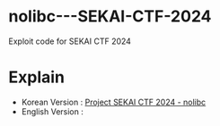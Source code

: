 # nolibc---SEKAI-CTF-2024
Exploit code for SEKAI CTF 2024

# Explain
- Korean Version : [Project SEKAI CTF 2024 - nolibc
](https://velog.io/@mntly/SEKAI-CTF-2024-nolibc#execution-image)
- English Version : 
